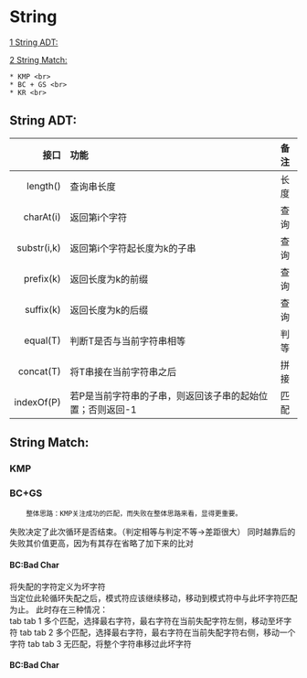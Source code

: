 String 
===
[1 String ADT:](https://github.com/JimmyJUNUCAS/Daily-Code/blob/master/String/String.md#string-adt)

[2 String Match:](https://github.com/JimmyJUNUCAS/Daily-Code/blob/master/String/String.md#string-match)

	* KMP <br>
	* BC + GS <br>
	* KR <br>

String ADT:
---
|  接口  | 功能 | 备注 |
|---------: | :--------| :--------:|
| length()  |查询串长度 | 长度 |
| charAt(i) |返回第i个字符 |查询|
|substr(i,k)|返回第i个字符起长度为k的子串 |查询|
| prefix(k) |返回长度为k的前缀 |查询|
| suffix(k) |返回长度为k的后缀 |查询|
| equal(T)  |判断T是否与当前字符串相等 |判等|
| concat(T) |将T串接在当前字符串之后 |拼接|
| indexOf(P)|若P是当前字符串的子串，则返回该子串的起始位置；否则返回-1 |匹配|

String Match:
---
### KMP<br>

### BC+GS<br>
		整体思路：KMP关注成功的匹配，而失败在整体思路来看，显得更重要。
失败决定了此次循环是否结束。（判定相等与判定不等->差距很大）
		同时越靠后的失败其价值更高，因为有其存在省略了加下来的比对
#### BC:Bad Char
将失配的字符定义为坏字符<br>
当定位此轮循环失配之后，模式符应该继续移动，移动到模式符中与此坏字符匹配为止。
此时存在三种情况：<br>
tab tab 1 多个匹配，选择最右字符，最右字符在当前失配字符左侧，移动至坏字符
tab tab 2 多个匹配，选择最右字符，最右字符在当前失配字符右侧，移动一个字符
tab tab 3 无匹配，将整个字符串移过此坏字符

#### BC:Bad Char

